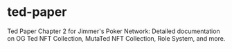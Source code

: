 # ted-paper
Ted Paper Chapter 2 for Jimmer's Poker Network: Detailed documentation on OG Ted NFT Collection, MutaTed NFT Collection, Role System, and more.
